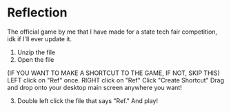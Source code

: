 # Reflection
The official game by me that I have made for a state tech fair competition, idk if I'll ever update it.
1. Unzip the file
2. Open the file

(IF YOU WANT TO MAKE A SHORTCUT TO THE GAME, IF NOT, SKIP THIS)
LEFT click on "Ref" once.
RIGHT click on "Ref"
Click "Create Shortcut"
Drag and drop onto your desktop main screen anywhere you want!

3. Double left click the file that says "Ref." And play!
